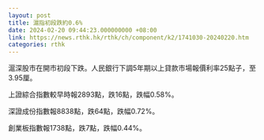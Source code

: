 ```yaml
---
layout: post
title: 滬指初段跌約0.6%
date: 2024-02-20 09:44:23.000000000 +08:00
link: https://news.rthk.hk/rthk/ch/component/k2/1741030-20240220.htm
categories: rthk
---
```


滬深股市在開市初段下跌。人民銀行下調5年期以上貸款市場報價利率25點子，至3.95厘。

上證綜合指數較早時報2893點，跌16點，跌幅0.58%。

深證成份指數報8838點，跌64點，跌幅0.72%。

創業板指數報1738點，跌7點，跌幅0.44%。
